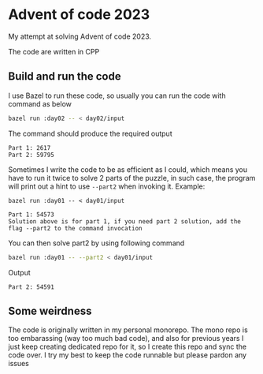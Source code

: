 # Advent of code 2023


My attempt at solving Advent of code 2023.

The code are written in CPP

## Build and run the code

I use Bazel to run these code, so usually you can run the code with command as below

```sh
bazel run :day02 -- < day02/input
```

The command should produce the required output

```
Part 1: 2617
Part 2: 59795
```

Sometimes I write the code to be as efficient as I could, which means you have to run it twice to solve 2 parts of the puzzle, in such case, the program will print out a hint to use `--part2` when invoking it. Example:

```
bazel run :day01 -- < day01/input
```

```
Part 1: 54573
Solution above is for part 1, if you need part 2 solution, add the flag --part2 to the command invocation
```

You can then solve part2 by using following command

```sh
bazel run :day01 -- --part2 < day01/input
```

Output

```
Part 2: 54591
```

## Some weirdness

The code is originally written in my personal monorepo.  The mono repo is too embarassing (way too much bad code), and also for previous years I just keep creating dedicated repo for it, so I create this repo and sync the code over. I try my best to keep the code runnable but please pardon any issues
